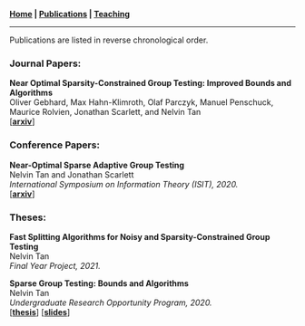 **[Home](./) \| [Publications](./publications.html) \| [Teaching](./teaching.html)**

---

Publications are listed in reverse chronological order. 

### Journal Papers:

**Near Optimal Sparsity-Constrained Group Testing: Improved Bounds and Algorithms** \
Oliver Gebhard, Max Hahn-Klimroth, Olaf Parczyk, Manuel Penschuck, Maurice Rolvien, Jonathan Scarlett, and Nelvin Tan \
\[[**arxiv**](https://arxiv.org/abs/2004.11860)\]

### Conference Papers:

**Near-Optimal Sparse Adaptive Group Testing** \
Nelvin Tan and Jonathan Scarlett \
_International Symposium on Information Theory (ISIT), 2020._ \
\[[**arxiv**](https://arxiv.org/abs/2004.03119v1)\]

### Theses:

**Fast Splitting Algorithms for Noisy and Sparsity-Constrained Group Testing** \
Nelvin Tan \
_Final Year Project, 2021._

**Sparse Group Testing: Bounds and Algorithms** \
Nelvin Tan \
_Undergraduate Research Opportunity Program, 2020._ \
\[[**thesis**](http://nelvintan.github.io/files/UROP_Final_Report.pdf)\] \[[**slides**](http://nelvintan.github.io/files/UROP_Slides.pdf)\]
